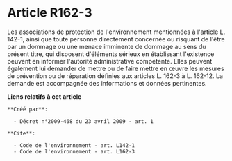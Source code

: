 # Article R162-3

Les associations de protection de l'environnement mentionnées à l'article L. 142-1, ainsi que toute personne directement
concernée ou risquant de l'être par un dommage ou une menace imminente de dommage au sens du présent titre, qui disposent
d'éléments sérieux en établissant l'existence peuvent en informer l'autorité administrative compétente. Elles peuvent
également lui demander de mettre ou de faire mettre en œuvre les mesures de prévention ou de réparation définies aux articles
L. 162-3 à L. 162-12. La demande est accompagnée des informations et données pertinentes.

**Liens relatifs à cet article**

	**Créé par**:

	  - Décret n°2009-468 du 23 avril 2009 - art. 1

	**Cite**:

	  - Code de l'environnement - art. L142-1
	  - Code de l'environnement - art. L162-3

